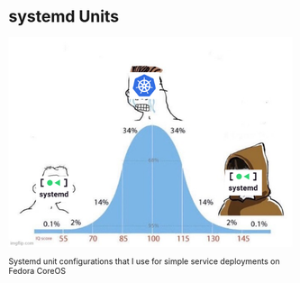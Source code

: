 systemd Units
=============

![Nooooo](./doc/nooooo.png)

Systemd unit configurations that I use for simple service deployments on Fedora CoreOS

